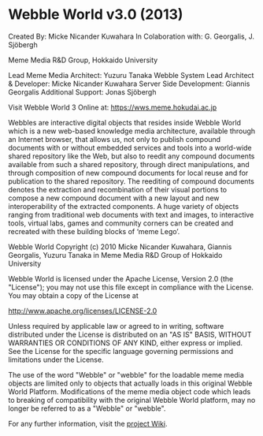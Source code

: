 # Webble World v3.0 (2013)

Created By: Micke Nicander Kuwahara
In Colaboration with: G. Georgalis, J. Sjöbergh 

Meme Media R&D Group, Hokkaido University

Lead Meme Media Architect: Yuzuru Tanaka
Webble System Lead Architect & Developer: Micke Nicander Kuwahara
Server Side Development: Giannis Georgalis
Additional Support: Jonas Sjöbergh

Visit Webble World 3 Online at:
https://wws.meme.hokudai.ac.jp

Webbles are interactive digital objects that resides inside
Webble World which is a new web-based knowledge media
architecture, available through an Internet browser, that
allows us, not only to publish compound documents with or
without embedded services and tools into a world-wide shared
repository like the Web, but also to reedit any compound
documents available from such a shared repository, through
direct manipulations, and through composition of new compound
documents for local reuse and for publication to the shared
repository. The reediting of compound documents denotes the
extraction and recombination of their visual portions to
compose a new compound document with a new layout and new
interoperability of the extracted components. A huge variety
of objects ranging from traditional web documents with text
and images, to interactive tools, virtual labs, games and
community corners can be created and recreated with these
building blocks of ‘meme Lego’.

Webble World 
<IntelligentPad system for the web>
Copyright (c) 2010 Micke Nicander Kuwahara, Giannis Georgalis, Yuzuru Tanaka in Meme Media R&D Group of Hokkaido University

Webble World is licensed under the Apache License, Version 2.0 (the "License");
you may not use this file except in compliance with the License.
You may obtain a copy of the License at

http://www.apache.org/licenses/LICENSE-2.0

Unless required by applicable law or agreed to in writing, software
distributed under the License is distributed on an "AS IS" BASIS,
WITHOUT WARRANTIES OR CONDITIONS OF ANY KIND, either express or implied.
See the License for the specific language governing permissions and
limitations under the License.

The use of the word "Webble" or "webble" for the loadable meme media objects are limited 
only to objects that actually loads in this original Webble World Platform. Modifications 
of the meme media object code which leads to breaking of compatibility with the original
Webble World platform, may no longer be referred to as a "Webble" or "webble".

For any further information, visit the [project Wiki](https://bitbucket.org/mkuwahara/wblwrld3/wiki/Home).
